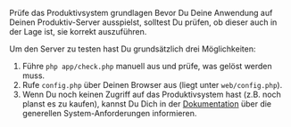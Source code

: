 Prüfe das Produktivsystem
grundlagen
Bevor Du Deine Anwendung auf Deinen Produktiv-Server ausspielst, solltest Du prüfen, ob dieser auch in der Lage ist, sie korrekt auszuführen.

Um den Server zu testen hast Du grundsätzlich drei Möglichkeiten:

1. Führe `php app/check.php` manuell aus und prüfe, was gelöst werden muss.
2. Rufe `config.php` über Deinen Browser aus (liegt unter `web/config.php`).
3. Wenn Du noch keinen Zugriff auf das Produktivsystem hast (z.B. noch planst es zu kaufen), kannst Du Dich in der [Dokumentation](http://symfony.com/doc/current/reference/requirements.html) über die generellen System-Anforderungen informieren.
